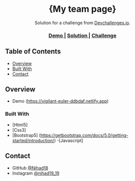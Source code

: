 <!-- Please update value in the {}  -->

<h1 align="center">{My team page}</h1>

<div align="center">
   Solution for a challenge from  <a href="http://devchallenges.io" target="_blank">Devchallenges.io</a>.
</div>

<div align="center">
  <h3>
    <a href="https://vigilant-euler-ddbdaf.netlify.app">
      Demo
    </a>
    <span> | </span>
    <a href="https://devchallenges.io/solutions/bkoPijZbG2sOhUPE8f8I">
      Solution
    </a>
    <span> | </span>
    <a href="https://devchallenges.io/challenges/hhmesazsqgKXrTkYkt0U">
      Challenge
    </a>
  </h3>
</div>

<!-- TABLE OF CONTENTS -->

## Table of Contents
- [Overview](#overview)
- [Built With](#built-with)
- [Contact](#contact)

<!-- OVERVIEW -->
## Overview

- Demo (https://vigilant-euler-ddbdaf.netlify.app)

### Built With

- [Html5]
- [Css3]
- [Bootstrap5] (https://getbootstrap.com/docs/5.0/getting-started/introduction/)
-[Javascript]

## Contact

- GitHub [@Nihad18](https://github.com/Nihad18/)
- Instagram [@nihad19_19](https://www.instagram.com/nihad19_19/)

